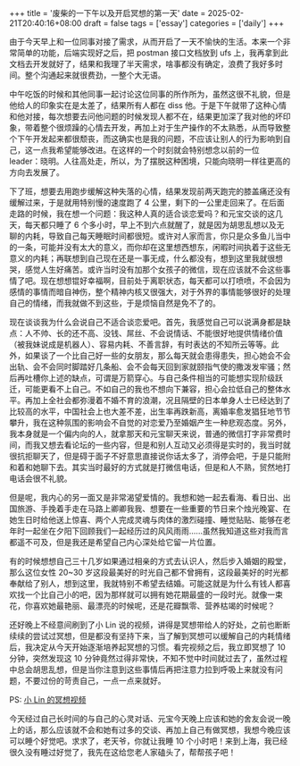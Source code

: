 +++
title = '废柴的一下午以及开启冥想的第一天'
date = 2025-02-21T20:40:16+08:00
draft = false
tags = ['essay']
categories = ['daily']
+++

由于今天早上和一位同事对接了需求，从而开启了一天不愉快的生活。本来一个非常简单的功能，后端实现好之后，把 postman 接口文档放到 ufs 上，我再拿到此文档去开发就好了，结果和我理了半天需求，啥事都没有确定，浪费了我好多时间。整个沟通起来就很费劲，一整个大无语。

中午吃饭的时候和其他同事一起讨论这位同事的所作所为，虽然这很不礼貌，但是他给人的印象实在是太差了，结果所有人都在 diss 他。于是下午就带了这种心情和他对接，每次想要去问他问题的时候发现人都不在，结果更加深了我对他的坏印象，带着整个很烦躁的心情去开发，再加上对于生产操作的不太熟悉，从而导致整个下午开发起来都很颓丧，而这确实也是我的问题，不应该让别人的行为影响到自己，这一点我希望能够改进。在这样的一个时刻就会特别想念以前的一位 leader：晓明。人往高处走，所以，为了摆脱这种困境，只能向晓明一样往更高的方向去发展了。

下了班，想要去用跑步缓解这种失落的心情，结果发现前两天跑完的膝盖痛还没有缓解过来，于是就用特别慢的速度跑了 4 公里，剩下的一公里走回来了。在后面走路的时候，我在想一个问题：我这种人真的适合谈恋爱吗？和元宝交谈的这几天，每天都只睡了 6 个多小时，早上不到六点就醒了，就是因为胡思乱想以及无聊的内耗，导致自己每天睡眠时间都很短。或许对人家而言，你只是众多鱼儿当中的一条，可能并没有太大的意义，而你却在这里想西想东，闲暇时间执着于这些无意义的内耗；再联想到自己现在还是一事无成，什么都没有，想到这里我就很想哭，感觉人生好痛苦。或许当时没有加那个女孩子的微信，现在应该就不会这些事情了吧。现在想想锟好幸福啊，目前处于离职状态，每天都可以打喷喷，不会因为感情的事情而暗自神伤，整个精神内核又很强大，对于外界的事情能够很好的处理自己的情绪，而我就做不到这些，于是烦恼自然是免不了的。

现在谈谈我为什么会说自己不适合谈恋爱吧。首先，我感觉自己可以说满身都是缺点：人不帅、长的还不高、没钱、屌丝、不会说情话、不能很好地提供情绪价值（被我妹说成是机器人）、容易内耗、不善言辞，有时表达的不知所云等等。此外，如果谈了一个比自己好一些的女朋友，那么每天就会患得患失，担心她会不会出轨、会不会同时脚踏好几条船、会不会每天回到家就颐指气使的撒泼发牢骚；然后再吐槽你上述的缺点，可谓是万箭穿心。与自己条件相当的可能想实现阶级跃迁，可能更看不上自己。不如自己的我也不想向下兼容，担心会拉低自己的整体水平。再加上全社会都弥漫着不婚不育的浪潮，况且隔壁的日本单身人士已经达到了比较高的水平，中国社会上也大差不差，出生率再跌新高，离婚率愈发猖狂地节节攀升，我在这种氛围的影响会不自觉的对恋爱乃至婚姻产生一种悲观态度。另外，我本身就是一个偏内向的人，就拿那天和元宝聊天来说，普通的微信打字非常费时间，而我又想去看论坛的一些内容，但是和别人互动又必须得是实时的，我当时就很抗拒聊天了，但是碍于面子不好意思直接说你话太多了，消停会吧，于是只能附和着和她聊下去。其实当时最好的方式就是打微信电话，但是和人不熟，贸然地打电话会很不礼貌。

但是呢，我内心的另一面又是非常渴望爱情的。我想和她一起去看海、看日出、出国旅游、手挽着手走在马路上卿卿我我、想要在一些重要的节日来个烛光晚宴、在她生日时给他送上惊喜、两个人完成灵魂与肉体的激烈碰撞、睡觉贴贴、能够在老年时一起坐在夕阳下回顾我们一起经历过的风风雨雨......虽然我知道这些对我而言都遥不可及，但是我还是希望自己内心深处给它留一片位置。

有的时候想想自己三十几岁如果通过相亲的方式去认识人，然后步入婚姻的殿堂，那么这位女性 20~30 岁这段最美好的时光自己都不曾拥有，这段最美好的时光都奉献给了别人，想到这里，我就特别不希望去结婚。可能这就是为什么有钱人都喜欢找一个比自己小的吧，因为那样就可以拥有她花期最盛的一段时光。就像一束花，你喜欢她最艳丽、最漂亮的时候呢，还是花瓣飘零、营养枯竭的时候呢？

还好晚上不经意间刷到了小 Lin 说的视频，讲得是冥想带给人的好处，之前也断断续续的尝试过冥想，但是都没有坚持下来，当了解到冥想可以缓解自己的内耗情绪后，我决定从今天开始逐渐培养起冥想的习惯。看完视频之后，我立即冥想了 10 分钟，突然发现这 10 分钟竟然过得非常快，不知不觉中时间就过去了，虽然过程中总会胡思乱想，但是当你注意到这些事情后再把注意力拉到呼吸上来就没有问题，不要过份的苛责自己，一点一点来就好。

PS: [小 Lin 的冥想视频](https://www.youtube.com/watch?v=wu-tBDhmkB4)

今天经过自己长时间的与自己的心灵对话、元宝今天晚上应该和她的舍友会说一晚上的话，那么应该就不会和她有过多的交谈、再加上自己有做冥想，我想今晚应该可以睡个好觉吧。求求了，老天爷，你就让我睡 10 个小时吧！来到上海，我已经很久没有睡过好觉了，我先在这给您老人家磕头了，帮帮孩子吧！

